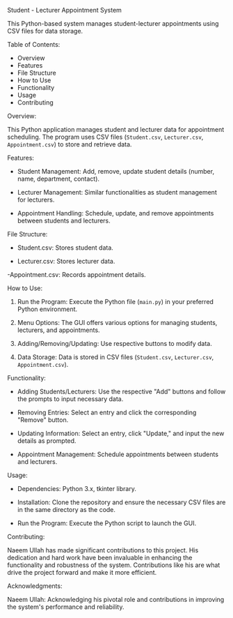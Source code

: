 Student - Lecturer Appointment System

This Python-based system manages student-lecturer appointments using CSV files for data storage.

Table of Contents:
- Overview 
- Features
- File Structure
- How to Use
- Functionality
- Usage
- Contributing


Overview:

This Python application manages student and lecturer data for appointment scheduling. The program uses CSV files (`Student.csv`, `Lecturer.csv`, `Appointment.csv`) to store and retrieve data.

Features:

- Student Management: 
Add, remove, update student details (number, name, department, contact).

- Lecturer Management:
Similar functionalities as student management for lecturers.

- Appointment Handling:
Schedule, update, and remove appointments between students and lecturers.

File Structure:

- Student.csv: 
Stores student data.

- Lecturer.csv: 
Stores lecturer data.

-Appointment.csv: 
Records appointment details.

How to Use:

1. Run the Program: 
Execute the Python file (`main.py`) in your preferred Python environment.

2. Menu Options: 
The GUI offers various options for managing students, lecturers, and appointments.

3. Adding/Removing/Updating: 
Use respective buttons to modify data.

4. Data Storage: 
Data is stored in CSV files (`Student.csv`, `Lecturer.csv`, `Appointment.csv`).

Functionality:

- Adding Students/Lecturers: 
Use the respective "Add" buttons and follow the prompts to input necessary data.

- Removing Entries: 
Select an entry and click the corresponding "Remove" button.

- Updating Information: 
Select an entry, click "Update," and input the new details as prompted.

- Appointment Management: 
Schedule appointments between students and lecturers.

Usage:

- Dependencies:
 Python 3.x, tkinter library.

- Installation:
 Clone the repository and ensure the necessary CSV files are in the same directory as the code.

- Run the Program: 
Execute the Python script to launch the GUI.

Contributing:

Naeem Ullah has made significant contributions to this project. His dedication and hard work have been invaluable in enhancing the functionality and robustness of the system. Contributions like his are what drive the project forward and make it more efficient.

Acknowledgments:

Naeem Ullah: Acknowledging his pivotal role and contributions in improving the system's performance and reliability.
